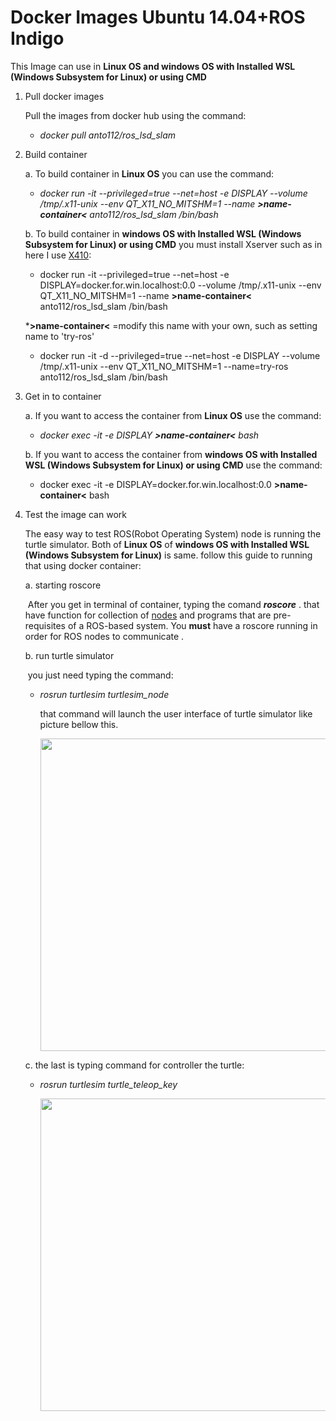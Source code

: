 # Docker Images Ubuntu 14.04+ROS Indigo

This Image can use in **Linux OS and windows OS with Installed WSL (Windows Subsystem for Linux) or using CMD**

1. Pull docker images 

   Pull the images from docker hub using the command:

   - *docker pull anto112/ros_lsd_slam*

2. Build container

   a. To build container in **Linux OS** you can use the command:

   - *docker run -it --privileged=true --net=host -e DISPLAY --volume /tmp/.x11-unix --env QT_X11_NO_MITSHM=1 --name **>name-container<** anto112/ros_lsd_slam /bin/bash*   

   b. To build container in **windows OS with Installed WSL (Windows Subsystem for Linux) or using CMD** you must install Xserver such as in here I use [X410](https://token2shell.com/howto/x410/):

   - docker run -it --privileged=true --net=host -e DISPLAY=docker.for.win.localhost:0.0 --volume /tmp/.x11-unix --env QT_X11_NO_MITSHM=1 --name **>name-container<** anto112/ros_lsd_slam /bin/bash
  
   ***>name-container<** =modify this name with your own, such as setting name to 'try-ros'
   -  docker run -it -d --privileged=true --net=host -e DISPLAY --volume /tmp/.x11-unix --env QT_X11_NO_MITSHM=1 --name=try-ros anto112/ros_lsd_slam /bin/bash 
3. Get in to container

   a. If you want to access the container from **Linux OS** use the command:

   - *docker exec -it -e DISPLAY **>name-container<** bash*

   b. If you want to access the container from **windows OS with Installed WSL (Windows Subsystem for Linux) or using CMD** use the command:

   - docker exec -it -e DISPLAY=docker.for.win.localhost:0.0 **>name-container<** bash

4. Test the image can work

   The easy way to test ROS(Robot Operating System) node is running the turtle simulator. Both  of **Linux OS** of **windows OS with Installed WSL (Windows Subsystem for Linux)** is same. follow this guide to running that using docker container:

   a. starting roscore 

   ​		After you get in terminal of container, typing the comand ***roscore*** . that have function for collection of [nodes](http://wiki.ros.org/Nodes) and programs that are pre-requisites of a ROS-based system. You **must** have a roscore running in order for ROS nodes to communicate .

   b. run turtle simulator

   ​		you just need typing the command:

   - *rosrun turtlesim turtlesim_node*

     that command will launch the user interface of turtle simulator like picture bellow this.

     <img src="Images/2.png" width="550" height="500"/>
     
     

   c. the last is typing command for controller the turtle:

    - *rosrun turtlesim turtle_teleop_key*

      <img src="Images/3.png" width="550" height="500"/>

      
